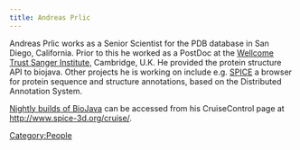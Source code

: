 ```yaml
---
title: Andreas Prlic
---
```


Andreas Prlic works as a Senior Scientist for the PDB database in San
Diego, California. Prior to this he worked as a PostDoc at the [Wellcome
Trust Sanger Institute](http://www.sanger.ac.uk/), Cambridge, U.K. He
provided the protein structure API to biojava. Other projects he is
working on include e.g.
[SPICE](http://www.efamily.org.uk/software/dasclients/spice) a browser
for protein sequence and structure annotations, based on the Distributed
Annotation System.

[Nightly builds of BioJava](http://www.spice-3d.org/cruise/) can be
accessed from his CruiseControl page at
[<http://www.spice-3d.org/cruise/>](http://www.spice-3d.org/cruise/).

<Category:People>
